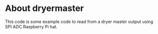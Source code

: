 # About dryermaster
This code is some example code to read from a dryer master output using SPI ADC Raspberry Pi hat.
